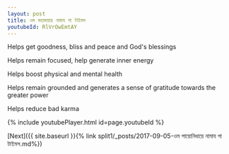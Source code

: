 ```yaml
---
layout: post
title: ওম মহামায়ায় নামায গা টাইমস
youtubeId: RlVrOwEmtAY
---
```

 
 
Helps get goodness, bliss and peace and God's blessings
 
Helps remain focused, help generate inner energy 
 
Helps boost physical and mental health 
 
Helps remain grounded and generates a sense of gratitude towards the greater power 
 
Helps reduce bad karma
 
 
 
 


{% include youtubePlayer.html id=page.youtubeId %}
 
[Next]({{ site.baseurl }}{% link  split1/_posts/2017-09-05-ওম পায়োনিধায়ে নামায গা টাইমস.md%})
 
